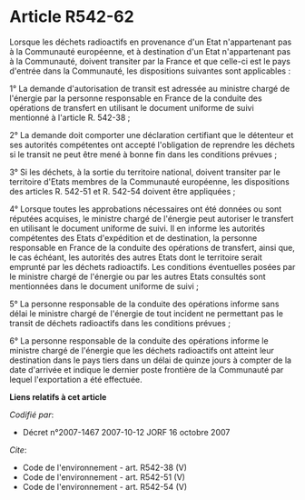 # Article R542-62

Lorsque les déchets radioactifs en provenance d'un Etat n'appartenant pas à la Communauté européenne, et à destination d'un
Etat n'appartenant pas à la Communauté, doivent transiter par la France et que celle-ci est le pays d'entrée dans la
Communauté, les dispositions suivantes sont applicables :

1° La demande d'autorisation de transit est adressée au ministre chargé de l'énergie par la personne responsable en France de
la conduite des opérations de transfert en utilisant le document uniforme de suivi mentionné à l'article R. 542-38 ;

2° La demande doit comporter une déclaration certifiant que le détenteur et ses autorités compétentes ont accepté
l'obligation de reprendre les déchets si le transit ne peut être mené à bonne fin dans les conditions prévues ;

3° Si les déchets, à la sortie du territoire national, doivent transiter par le territoire d'Etats membres de la Communauté
européenne, les dispositions des articles R. 542-51 et R. 542-54 doivent être appliquées ;

4° Lorsque toutes les approbations nécessaires ont été données ou sont réputées acquises, le ministre chargé de l'énergie
peut autoriser le transfert en utilisant le document uniforme de suivi. Il en informe les autorités compétentes des Etats
d'expédition et de destination, la personne responsable en France de la conduite des opérations de transfert, ainsi que, le
cas échéant, les autorités des autres Etats dont le territoire serait emprunté par les déchets radioactifs. Les conditions
éventuelles posées par le ministre chargé de l'énergie ou par les autres Etats consultés sont mentionnées dans le document
uniforme de suivi ;

5° La personne responsable de la conduite des opérations informe sans délai le ministre chargé de l'énergie de tout incident
ne permettant pas le transit de déchets radioactifs dans les conditions prévues ;

6° La personne responsable de la conduite des opérations informe le ministre chargé de l'énergie que les déchets radioactifs
ont atteint leur destination dans le pays tiers dans un délai de quinze jours à compter de la date d'arrivée et indique le
dernier poste frontière de la Communauté par lequel l'exportation a été effectuée.

**Liens relatifs à cet article**

_Codifié par_:

  - Décret n°2007-1467 2007-10-12 JORF 16 octobre 2007

_Cite_:

  - Code de l'environnement - art. R542-38 (V)
  - Code de l'environnement - art. R542-51 (V)
  - Code de l'environnement - art. R542-54 (V)
